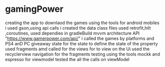 # gamingPower
creating the app to downlaod the games using the tools for android mobiles
i used gson,using api calls i created the data class files
used retrofit,hilt ,coroutines,
used dependies in gradleBuild
mvvm architecture
API "https://www.gamerpower.com/api/"
i called the games by platforms and PS4 anD PC
giveaway state for the state to define the state of the property
used fragments amd called for the views for to view on the Ui
used the recyclerview
navigation for the fragments
testing using the tools mockk and espresso for viewmodel 
tested the all the calls on viewModel
